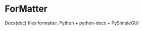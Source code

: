 # ForMatter
[logo]: formatter.PNG "Logo text"
Docx(doc) files formatter. Python + python-docx + PySimpleGUI
